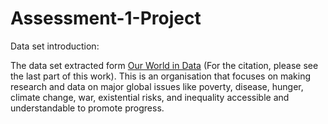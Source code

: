 # Assessment-1-Project

Data set introduction:


The data set extracted form [Our World in Data](https://ourworldindata.org/internet) (For the citation, please see the last part of this work).
This is an organisation that focuses on making research and data on major global issues like poverty, disease, hunger, climate change, war, existential risks, and inequality accessible and understandable to promote progress.
